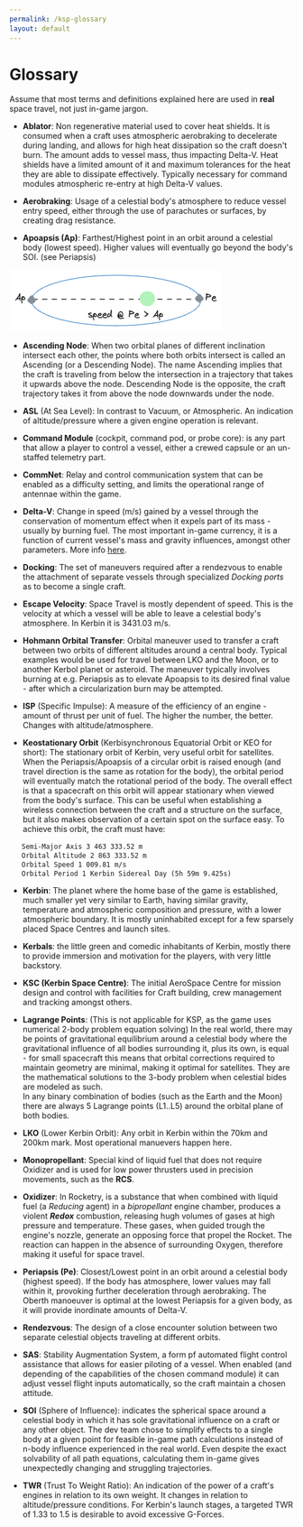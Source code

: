 ```yaml
---
permalink: /ksp-glossary
layout: default
---
```


# Glossary

Assume that most terms and definitions explained here are used in **real** space travel, not just in-game jargon. 

* **Ablator**: Non regenerative material used to cover heat shields. It is consumed when a craft uses atmospheric aerobraking to decelerate during landing, and allows for high heat dissipation so the craft doesn't burn. The amount adds to vessel mass, thus impacting Delta-V. Heat shields have a limited amount of it and maximum tolerances for the heat they are able to dissipate effectively. Typically necessary for command modules atmospheric re-entry at high Delta-V values.

* **Aerobraking**: Usage of a celestial body's atmosphere to reduce vessel entry speed, either through the use of parachutes or surfaces, by creating drag resistance.

* **Apoapsis (Ap)**: Farthest/Highest point in an orbit around a celestial body (lowest speed). Higher values will eventually go beyond the body's SOI. (see Periapsis)

![Orbital Apoapsis and Periapsis][orbit-ap-and-pe]

* **Ascending Node**: When two orbital planes of different inclination intersect each other, the points where both orbits intersect is called an Ascending (or a Descending Node). The name Ascending implies that the craft is traveling from below the intersection in a trajectory that takes it upwards above the node. Descending Node is the opposite, the craft trajectory takes it from above the node downwards under the node.    

* **ASL** (At Sea Level): In contrast to Vacuum, or Atmospheric. An indication of altitude/pressure where a given engine operation is relevant.

* **Command Module** (cockpit, command pod, or probe core): is any part that allow a player to control a vessel, either a crewed capsule or an un-staffed telemetry part.

* **CommNet**: Relay and control communication system that can be enabled as a difficulty setting, and limits the operational range of antennae within the game. 

* **Delta-V**: Change in speed (m/s) gained by a vessel through the conservation of momentum effect when it expels part of its mass - usually by burning fuel.
  The most important in-game currency, it is a function of current vessel's mass and gravity influences, amongst other parameters. More info [here][delta-v-guide].

* **Docking**: The set of maneuvers required after a rendezvous to enable the attachment of separate vessels through specialized _Docking ports_ as to become a single craft.

* **Escape Velocity**: Space Travel is mostly dependent of speed. This is the velocity at which a vessel will be able to leave a celestial body's atmosphere. In Kerbin it is 3431.03 m/s.

* **Hohmann Orbital Transfer**:  Orbital maneuver used to transfer a craft between two orbits of different altitudes around a central body. Typical examples would be used for travel between LKO and the Moon, or to another Kerbol planet or asteroid. The maneuver typically involves burning at e.g. Periapsis as to elevate Apoapsis to its desired final value - after which a circularization burn may be attempted.  

* **ISP** (Specific Impulse):  A measure of the efficiency of an engine - amount of thrust per unit of fuel. The higher the number, the better. Changes with altitude/atmosphere.

* **Keostationary Orbit** (Kerbisynchronous Equatorial Orbit or KEO for short): The stationary orbit of Kerbin, very useful orbit for satellites.  
  When the Periapsis/Apoapsis of a circular orbit is raised enough (and travel direction is the same as rotation for the body), the orbital period will eventually match the rotational period of the body. The overall effect is that a spacecraft on this orbit will appear stationary when viewed from the body's surface. This can be useful when establishing a wireless connection between the craft and a structure on the surface, but it also makes observation of a certain spot on the surface easy. To achieve this orbit, the craft must have:
```  
   Semi-Major Axis 3 463 333.52 m
   Orbital Altitude 2 863 333.52 m
   Orbital Speed 1 009.81 m/s
   Orbital Period 1 Kerbin Sidereal Day (5h 59m 9.425s)
```

* **Kerbin**: The planet where the home base of the game is established, much smaller yet very similar to Earth, having similar gravity, temperature and atmospheric composition and pressure, with a lower atmospheric boundary. It is mostly uninhabited except for a few sparsely placed Space Centres and launch sites.

* **Kerbals**: the little green and comedic inhabitants of Kerbin, mostly there to provide immersion and motivation for the players, with very little backstory.

* **KSC (Kerbin Space Centre)**: The initial AeroSpace Centre for mission design and control with facilities for Craft building, crew management and tracking amongst others.   

* **Lagrange Points**: (This is not applicable for KSP, as the game uses numerical 2-body problem equation solving) In the real world, there may be points of gravitational equilibrium around a celestial body where the gravitational influence of all bodies surrounding it, plus its own, is equal - for small spacecraft this means that orbital corrections required to maintain geometry are minimal, making it optimal for satellites. They are the mathematical solutions to the 3-body problem when celestial bides are modeled as such.     
In any binary combination of bodies (such as the Earth and the Moon) there are always 5 Lagrange points (L1..L5) around the orbital plane of both bodies.   

* **LKO** (Lower Kerbin Orbit): Any orbit in Kerbin within the 70km and 200km mark. Most operational manuevers happen here.

* **Monopropellant**: Special kind of liquid fuel that does not require Oxidizer and is used for low power thrusters used in precision movements, such as the **RCS**. 

* **Oxidizer**: In Rocketry, is a substance that when combined with liquid fuel (a _Reducing_ agent) in a _bipropellant_ engine chamber, produces a violent **_Redox_** combustion, releasing hugh volumes of gases at high pressure and temperature. These gases, when guided trough the engine's nozzle, generate an opposing force that propel the Rocket. The reaction can happen in the absence of surrounding Oxygen, therefore making it useful for space travel.    

* **Periapsis (Pe)**: Closest/Lowest point in an orbit around a celestial body (highest speed). If the body has atmosphere, lower values may fall within it, provoking further deceleration through aerobraking. The Oberth manoeuver is optimal at the lowest Periapsis for a given body, as it will provide inordinate amounts of Delta-V.    

* **Rendezvous**: The design of a close encounter solution between two separate celestial objects traveling at different orbits.

* **SAS**: Stability Augmentation System, a form pf automated flight control assistance that allows for easier piloting of a vessel. When enabled (and depending of the capabilities of the chosen command module) it can adjust vessel flight inputs automatically, so the craft maintain a chosen attitude. 

* **SOI** (Sphere of Influence): indicates the spherical space around a celestial body in which it has sole gravitational influence on a craft or any other object.
  The dev team chose to simplify effects to a single body at a given point for feasible in-game path calculations instead of n-body influence experienced in the real world. Even despite the exact solvability of all path equations, calculating them in-game gives unexpectedly changing and struggling trajectories.

* **TWR** (Trust To Weight Ratio): An indication of the power of a craft's engines in relation to its own weight. It changes in relation to altitude/pressure conditions.
  For Kerbin's launch stages, a targeted TWR of 1.33 to 1.5 is desirable to avoid excessive G-Forces.

[ckan-site]: https://forum.kerbalspaceprogram.com/topic/154922-ckan-the-comprehensive-kerbal-archive-network-v1280-dyson/
[delta-v-map]: images/ksp1-delta-v-map-dark.jpg
[kerbin-gravity-turn]: images/gravity-turn-graph.png
[delta-v-guide]: https://www.reddit.com/r/KerbalAcademy/comments/hagbmv/a_complete_guide_to_deltav/
[ker-mod]: https://github.com/jrbudda/KerbalEngineer
[transfer-tool]: https://ksp.olex.biz/
[launch-planner]: https://alexmoon.github.io/ksp/
[reyabreu-flag]: images/Flags/reyabreu-flag.png
[orbit-circularization]: images/orbit-circularization-lko.png
[orbit-ap-and-pe]: images/orbit-ap-and-pe.png
[comms-selector-file]: files/KSP%20CommNet%20Signal%20Strength%20Calculator%20%26%20Antenna%20Selector.xlsx
